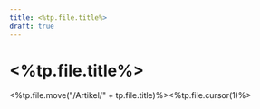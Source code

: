 ```yaml
---
title: <%tp.file.title%>
draft: true
---
```


# <%tp.file.title%>

<%tp.file.move("/Artikel/" + tp.file.title)%><%tp.file.cursor(1)%>